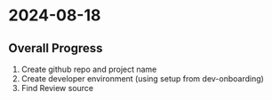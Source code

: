 # 2024-08-18
## Overall Progress
1. Create github repo and project name
2. Create developer environment (using setup from dev-onboarding)
3. Find Review source